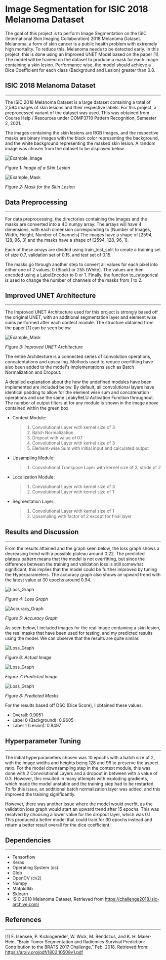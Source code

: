 # Image Segmentation for ISIC 2018 Melanoma Dataset
The goal of this project is to perform Image Segmentation on the ISIC (International Skin Imaging Collaboration) 2018 Melanoma Dataset. Melanoma, a form of skin cancer is a public health problem with extremely high mortality. To reduce this, Melanoma needs to be detected early. In this project, this is done using an Improved UNET Model based on the paper [1]. The model will be trained on the dataset to produce a mask for each image containing a skin lesion. Performance wise, the model should achieve a Dice Coefficient for each class (Background and Lesion) greater than 0.8. 

## ISIC 2018 Melanoma Dataset
***
The ISIC 2018 Melanoma Dataset is a large dataset containing a total of 2,594 images of skin lesions and their respective labels. For this project, a preprocessed variant of the dataset was used. This was obtained from Course Help / Resources under COMP3710 Pattern Recognition, Semester 2, 2021.

The images containing the skin lesions are RGB Images, and the respective masks are binary images with the black color representing the background, and the white background representing the masked skin lesion. A random image was chosen from the dataset to be displayed below.

![Example_Image](./Resources/image.png)

*Figure 1: Image of a Skin Lesion*

![Example_Mask](./Resources/mask.png)

*Figure 2: Mask for the Skin Lesion*

## Data Preprocessing
***
For data preprocessing, the directories containing the images and the masks are converted into a 4D numpy array. The arrays will have 4 dimensions, with each dimension corresponding to \[Number of Images, Width, Height, Number of Channels]
The images have a shape of \[2594, 128, 96, 3] and the masks have a shape of \[2594, 128, 96, 1].

Each of these arrays are divided using train_test_split to create a training set of size 0.7, validation set of 0.15, and test set of 0.15.

The masks go through another step to convert all values for each pixel into either one of 2 values; 0 (Black) or 255 (White). The values are then encoded using a LabelEncoder to 0 or 1. Finally, the function to_categorical is used to change the number of channels of the masks from 1 to 2.

## Improved UNET Architecture
***
The Improved UNET Architecture used for this project is strongly based off the original UNET, with an additional segmentation layer and element wise sums performed after each contect module. The structure obtained from the paper [1] can be seen below.

![Example_Mask](./Resources/ImprovedUNET.png)

*Figure 3: Improved UNET Architecture*

The entire Architecture is a connected series of convolution operations, concatentations and upscaling. Methods used to reduce overfitting have also been added to the model's implementations such as Batch Normalization and Dropout. 

A detailed explanation about the how the undefined modules have been implemented are included below. By default, all convolutional layers have identical padding to allow for the element wise sum and concatenation operations and use the same LeakyReLU Activation Function throughout. The number of output filters at for any module is shown in the image above contained within the green box.

- Context Module:
    > 1. Convolutional Layer with kernel size of 3
    > 2. Batch Normalization
    > 3. Dropout with value of 0.1
    > 4. Convolutional Layer with kernel size of 3
    > 5. Element-wise Sum with initial input and calculated output

- Upsampling Module:
    > 1. Convolutional Transpose Layer with kernel size of 3, stride of 2

- Localization Module:
    > 1. Convolutional Layer with kernel size of 3
    > 2. Convolutional Layer with kernel size of 1

- Segmentation Layer:
    > 1. Convolutional Layer with kernel size of 1
    > 2. Upsampling with factor of 2 except for final layer

## Results and Discussion
***
From the results attained and the graph seen below, the loss graph shows a decreasing trend with a possible plateau around 0.22. The predicted plateau pattern means that the model is not overfitting, but since the difference between the training and validation loss is still somewhat significant, this implies that the model could be further improved by tuning the Hyperparameters. The accuracy graph also shows an upward trend with the latest value at 30 epochs around 0.94.

![Loss_Graph](./Results/Loss.png)

*Figure 4: Loss Graph*

![Accuracy_Graph](./Results/Accuracy.png)

*Figure 5: Accuracy Graph*

As seen below, I included images for the real image containing a skin lesion, the real masks that have been used for testing, and my predicted results using the model. We can observe that the results are quite similar.

![Loss_Graph](./Results/test_real_image.png)

*Figure 6: Actual Image*

![Loss_Graph](./Results/segmentation_real_masks.png)

*Figure 7: Predicted Image*

![Loss_Graph](./Results/segmentation_predicted_masks.png)

*Figure 8: Predicted Masks*

For the results based off DSC (Dice Score), I obtained these values.
- Overall: 0.9051
- Label 0 (Background): 0.9605
- Label 1 (Lesion): 0.8497

## Hyperparameter Tuning
***
The initial hyperparameters chosen was 10 epochs with a batch size of 2, with the image widths and heights being 128 and 96 to preserve the aspect ratio. For the model downsampling step in the context module, this was done with 2 Convolutional Layers and a dropout in between with a value of 0.3. However, this resulted in many attempts with exploding gradients, which made the model unstable and the training step had to be restarted. To fix this issue, an additional batch normalization layer was added, and this improved the training significantly.

However, there was another issue where the model would overfit, as the validation loss graph would start an upward trend after 15 epochs. This was resolved by choosing a lower value for the dropout layer, which was 0.1. This produced a better model that could train for 30 epochs instead and return a better result overall for the dice coefficient.


## Dependencies
***
- Tensorflow
- Keras
- Operating System (os)
- Glob
- OpenCV (cv2)
- Numpy
- Matplotlib
- Sklearn
- ISIC 2018 Melanoma Dataset, Retrieved from https://challenge2018.isic-archive.com/

## References
***
[1] F. Isensee, P. Kickingereder, W. Wick, M. Bendszus, and K. H. Maier-Hein, “Brain Tumor Segmentation and Radiomics Survival Prediction: Contribution to the BRATS 2017 Challenge,” Feb. 2018. Retrieved from: https://arxiv.org/pdf/1802.10508v1.pdf